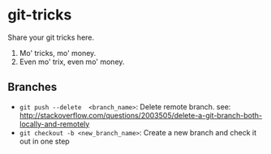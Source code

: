 # git-tricks
Share your git tricks here.

1. Mo' tricks, mo' money.
2. Even mo' trix, even mo' money.

## Branches
- `git push --delete  <branch_name>`: Delete remote branch.  see: http://stackoverflow.com/questions/2003505/delete-a-git-branch-both-locally-and-remotely
- `git checkout -b <new_branch_name>`: Create a new branch and check it out in one step
